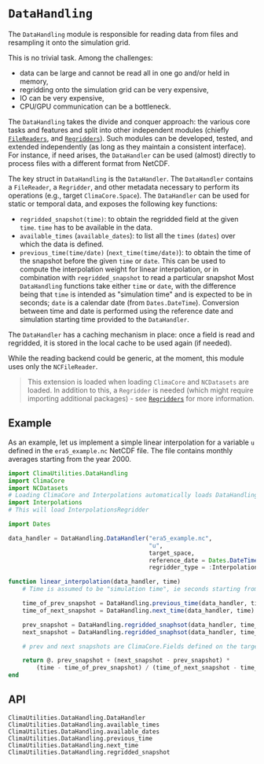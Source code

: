 # `DataHandling`

The `DataHandling` module is responsible for reading data from files and
resampling it onto the simulation grid.

This is no trivial task. Among the challenges:
- data can be large and cannot be read all in one go and/or held in memory,
- regridding onto the simulation grid can be very expensive,
- IO can be very expensive,
- CPU/GPU communication can be a bottleneck.

The `DataHandling` takes the divide and conquer approach: the various core tasks
and features and split into other independent modules (chiefly
[`FileReaders`](@ref), and [`Regridders`](@ref)). Such modules can be developed,
tested, and extended independently (as long as they maintain a consistent
interface). For instance, if need arises, the `DataHandler` can be used (almost)
directly to process files with a different format from NetCDF.

The key struct in `DataHandling` is the `DataHandler`. The `DataHandler`
contains a `FileReader`, a `Regridder`, and other metadata necessary to perform
its operations (e.g., target `ClimaCore.Space`). The `DataHandler` can be used
for static or temporal data, and exposes the following key functions:
- `regridded_snapshot(time)`: to obtain the regridded field at the given `time`.
                    `time` has to be available in the data.
- `available_times` (`available_dates`): to list all the `times` (`dates`) over
                    which the data is defined.
- `previous_time(time/date)` (`next_time(time/date)`): to obtain the time of the
                         snapshot before the given `time` or `date`. This can be
                         used to compute the interpolation weight for linear
                         interpolation, or in combination with
                         `regridded_snapshot` to read a particular snapshot
Most `DataHandling` functions take either `time` or `date`, with the difference
being that `time` is intended as "simulation time" and is expected to be in
seconds; `date` is a calendar date (from `Dates.DateTime`). Conversion between
time and date is performed using the reference date and simulation starting time
provided to the `DataHandler`.

The `DataHandler` has a caching mechanism in place: once a field is read and
regridded, it is stored in the local cache to be used again (if needed).

While the reading backend could be generic, at the moment, this module uses only
the `NCFileReader`.

> This extension is loaded when loading `ClimaCore` and `NCDatasets` are loaded.
> In addition to this, a `Regridder` is needed (which might require importing
> additional packages) - see [`Regridders`](@ref) for more information.

## Example

As an example, let us implement a simple linear interpolation for a variable `u`
defined in the `era5_example.nc` NetCDF file. The file contains monthly averages
starting from the year 2000.

```julia
import ClimaUtilities.DataHandling
import ClimaCore
import NCDatasets
# Loading ClimaCore and Interpolations automatically loads DataHandling
import Interpolations
# This will load InterpolationsRegridder

import Dates

data_handler = DataHandling.DataHandler("era5_example.nc",
                                        "u",
                                        target_space,
                                        reference_date = Dates.DateTime(2000, 1, 1),
                                        regridder_type = :InterpolationsRegridder)

function linear_interpolation(data_handler, time)
    # Time is assumed to be "simulation time", ie seconds starting from reference_date

    time_of_prev_snapshot = DataHandling.previous_time(data_handler, time)
    time_of_next_snapshot = DataHandling.next_time(data_handler, time)

    prev_snapshot = DataHandling.regridded_snaphsot(data_handler, time_of_prev_snapshot)
    next_snapshot = DataHandling.regridded_snaphsot(data_handler, time_of_next_snapshot)

    # prev and next snapshots are ClimaCore.Fields defined on the target_space

    return @. prev_snapshot + (next_snapshot - prev_snapshot) *
        (time - time_of_prev_snapshot) / (time_of_next_snapshot - time_of_prev_snapshot)
end
```

## API

```@docs
ClimaUtilities.DataHandling.DataHandler
ClimaUtilities.DataHandling.available_times
ClimaUtilities.DataHandling.available_dates
ClimaUtilities.DataHandling.previous_time
ClimaUtilities.DataHandling.next_time
ClimaUtilities.DataHandling.regridded_snapshot
```
